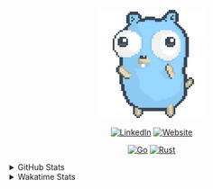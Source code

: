 <!-- ![Poster]() -->

<p align="center">
    <img alt="Gopher" src="./assets/dancing-gopher.gif"></a>
</p>

<p align="center">
    <a href="https://www.linkedin.com/in/standa-zeman" target="_blank"><img alt="LinkedIn" src="https://img.shields.io/badge/LinkedIn-0077B5?style=for-the-badge&logo=linkedin&logoColor=white"></a>
    <a href="https://standa.dev" target="_blank"><img alt="Website" src="https://img.shields.io/badge/website-000000?style=for-the-badge&logo=About.me&logoColor=white"></a>
</p>

<p align="center">
    <a href="https://github.com/EnsIaver?tab=repositories&language=go" target="_blank"><img alt="Go" src="https://img.shields.io/badge/Go-00ADD8?style=for-the-badge&logo=go&logoColor=white"></a>
    <a href="https://github.com/EnsIaver?tab=repositories&language=rust" target="_blank"><img alt="Rust" src="https://img.shields.io/badge/Rust-000000?style=for-the-badge&logo=rust&logoColor=white"></a>
</p>

<details>
    <summary>GitHub Stats</summary>
    <p align="center">
        <img alt="GitHub Stats" src="https://github-readme-stats.vercel.app/api?username=EnsIaver&show_icons=true&theme=tokyonight&rank_icon=github&show=reviews,prs_merged,prs_merged_percentage">
        <br>
        <img alt="Top Language" src="https://github-readme-stats.vercel.app/api/top-langs/?username=EnsIaver&hide=html,css,&theme=tokyonight">
    </p>
</details>

<details>
    <summary>Wakatime Stats</summary>
    <p align="center">
        <img alt="Wakatime Stats" src="https://github-readme-stats.vercel.app/api/wakatime?username=Enslaver">
    </p>
</details>

